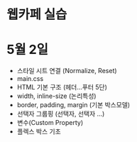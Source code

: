 # 웹카페 실습

# 5월 2일 
- 스타일 시트 연결 (Normalize, Reset)
- main.css
- HTML 기본 구조 (헤더...푸터 5단)
- width, inline-size (논리특성)
- border, padding, margin (기본 박스모델)
- 선택자 그룹핑 (선택자, 선택자 ...)
- 변수(Custom Property)
- 플렉스 박스 기초